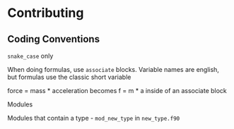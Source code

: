 # Contributing



## Coding Conventions

`snake_case` only

When doing formulas, use `associate` blocks. Variable names are english, but formulas use the classic short variable

force = mass * acceleration becomes f = m * a inside of an associate block 


Modules 

Modules that contain a type - `mod_new_type` in `new_type.f90`